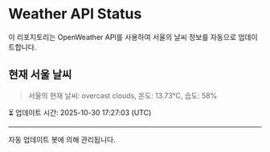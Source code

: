 
# Weather API Status

이 리포지토리는 OpenWeather API를 사용하여 서울의 날씨 정보를 자동으로 업데이트합니다.

## 현재 서울 날씨
> 서울의 현재 날씨: overcast clouds, 온도: 13.73°C, 습도: 58%

⏳ 업데이트 시간: 2025-10-30 17:27:03 (UTC)

---
자동 업데이트 봇에 의해 관리됩니다.
